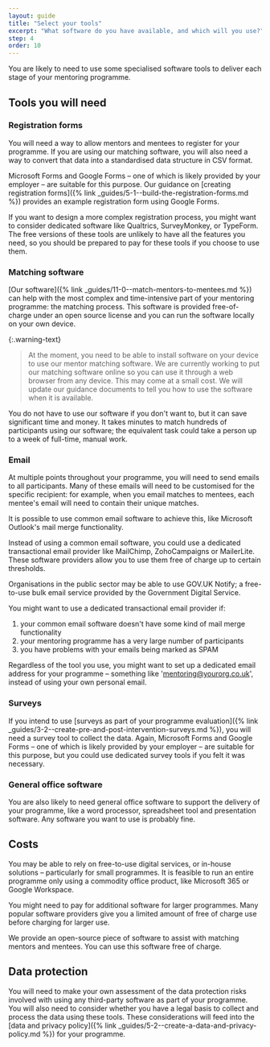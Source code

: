 ```yaml
---
layout: guide
title: "Select your tools"
excerpt: "What software do you have available, and which will you use?"
step: 4
order: 10
---
```


You are likely to need to use some specialised software tools to deliver each stage of your mentoring programme. 

## Tools you will need

### Registration forms

You will need a way to allow mentors and mentees to register for your programme. If you are using our matching software, you will also need a way to convert that data into a standardised data structure in CSV format.

Microsoft Forms and Google Forms – one of which is likely provided by your employer – are suitable for this purpose. Our guidance on [creating registration forms]({% link _guides/5-1--build-the-registration-forms.md %}) provides an example registration form using Google Forms.

If you want to design a more complex registration process, you might want to consider dedicated software like Qualtrics, SurveyMonkey, or TypeForm. The free versions of these tools are unlikely to have all the features you need, so you should be prepared to pay for these tools if you choose to use them.

### Matching software

[Our software]({% link _guides/11-0--match-mentors-to-mentees.md %}) can help with the most complex and time-intensive part of your mentoring programme: the matching process. This software is provided free-of-charge under an open source license and you can run the software locally on your own device.

{:.warning-text}
> At the moment, you need to be able to install software on your device to use our mentor matching software. We are currently working to put our matching software online so you can use it through a web browser from any device. This may come at a small cost. We will update our guidance documents to tell you how to use the software when it is available.

You do not have to use our software if you don't want to, but it can save significant time and money. It takes minutes to match hundreds of participants using our software; the equivalent task could take a person up to a week of full-time, manual work.

### Email

At multiple points throughout your programme, you will need to send emails to all participants. Many of these emails will need to be customised for the specific recipient: for example, when you email matches to mentees, each mentee's email will need to contain their unique matches.

It is possible to use common email software to achieve this, like Microsoft Outlook's mail merge functionality.

Instead of using a common email software, you could use a dedicated transactional email provider like MailChimp, ZohoCampaigns or MailerLite. These software providers allow you to use them free of charge up to certain thresholds. 

Organisations in the public sector may be able to use GOV.UK Notify; a free-to-use bulk email service provided by the Government Digital Service.

You might want to use a dedicated transactional email provider if:

1. your common email software doesn't have some kind of mail merge functionality
2. your mentoring programme has a very large number of participants
3. you have problems with your emails being marked as SPAM

Regardless of the tool you use, you might want to set up a dedicated email address for your programme – something like 'mentoring@yourorg.co.uk', instead of using your own personal email.

### Surveys

If you intend to use [surveys as part of your programme evaluation]({% link _guides/3-2--create-pre-and-post-intervention-surveys.md %}), you will need a survey tool to collect the data. Again, Microsoft Forms and Google Forms – one of which is likely provided by your employer – are suitable for this purpose, but you could use dedicated survey tools if you felt it was necessary.

### General office software

You are also likely to need general office software to support the delivery of your programme, like a word processor, spreadsheet tool and presentation software. Any software you want to use is probably fine.

## Costs 

You may be able to rely on free-to-use digital services, or in-house solutions – particularly for small programmes. It is feasible to run an entire programme only using a commodity office product, like Microsoft 365 or Google Workspace.

You might need to pay for additional software for larger programmes. Many popular software providers give you a limited amount of free of charge use before charging for larger use.

We provide an open-source piece of software to assist with matching mentors and mentees. You can use this software free of charge.

## Data protection

You will need to make your own assessment of the data protection risks involved with using any third-party software as part of your programme. You will also need to consider whether you have a legal basis to collect and process the data using these tools. These considerations will feed into the [data and privacy policy]({% link _guides/5-2--create-a-data-and-privacy-policy.md %}) for your programme.
